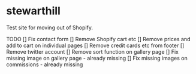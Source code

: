 # stewarthill

Test site for moving out of Shopify.

TODO
[] Fix contact form
[] Remove Shopify cart etc
[] Remove prices and add to cart on individual pages
[] Remove credit cards etc from footer
[] Remove twitter account
[] Remove sort function on gallery page
[] Fix missing image on gallery page - already missing
[] Fix missing images on commissions - already missing
